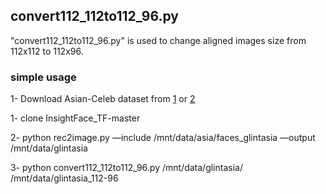 ## convert112_112to112_96.py
"convert112_112to112_96.py" is used to change aligned images size from 112x112 to 112x96.

### simple usage

1- Download Asian-Celeb dataset from [1](https://github.com/deepinsight/insightface/wiki/Dataset-Zoo) or [2](https://www.dropbox.com/s/5cd1ppfqprjluaq/faces_glintasia.zip?dl=0)

1- clone InsightFace_TF-master

2- python rec2image.py —include /mnt/data/asia/faces_glintasia —output /mnt/data/glintasia

3- python convert112_112to112_96.py /mnt/data/glintasia/ /mnt/data/glintasia_112-96
